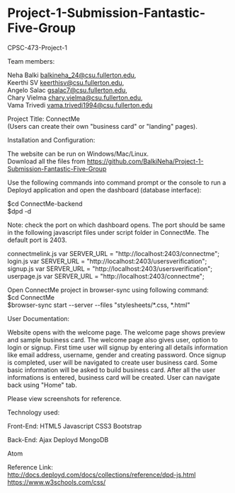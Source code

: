 # Project-1-Submission-Fantastic-Five-Group

CPSC-473-Project-1

Team members:

Neha Balki   balkineha_24@csu.fullerton.edu,                         
Keerthi SV   keerthisv@csu.fullerton.edu,              
Angelo Salac gsalac7@csu.fullerton.edu,    
Chary Vielma chary.vielma@csu.fullerton.edu,                    
Vama Trivedi vama.trivedi1994@csu.fullerton.edu                                  

Project Title: ConnectMe                                  
(Users can create their own "business card" or "landing" pages).

Installation and Configuration:

The website can be run on Windows/Mac/Linux.                      
Download all the files from https://github.com/BalkiNeha/Project-1-Submission-Fantastic-Five-Group

Use the following commands into command prompt or the console to run a Deployd application and open the dashboard (database interface):

$cd ConnectMe-backend                              
$dpd -d

Note: check the port on which dashboard opens. The port should be same in the following javascript files under script folder in ConnectMe. The default port is 2403.

connectmelink.js       var SERVER_URL = "http://localhost:2403/connectme";                       
login.js               var SERVER_URL = "http://localhost:2403/usersverification";         
signup.js              var SERVER_URL = "http://localhost:2403/usersverification";              
userpage.js            var SERVER_URL = "http://localhost:2403/connectme";                 

Open ConnectMe project in browser-sync using following command:                              
$cd ConnectMe                          
$browser-sync start --server --files "stylesheets/*.css, *.html"

User Documentation: 

Website opens with the welcome page. The welcome page shows preview and sample business card. The welcome page also gives user, option to login or signup. First time user will signup by entering all details information like email address, username, gender and creating password. Once signup is completed, user will be navigated to create user business card. Some basic information will be asked to build business card. After all the user informations is entered, business card will be created. User can navigate back using "Home" tab.

Please view screenshots for reference. 

Technology used:

Front-End: 
HTML5
Javascript
CSS3
Bootstrap 

Back-End:
Ajax
Deployd
MongoDB

Atom

Reference Link:                             
http://docs.deployd.com/docs/collections/reference/dpd-js.html                         
https://www.w3schools.com/css/
